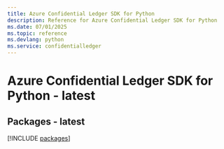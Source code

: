 ```yaml
---
title: Azure Confidential Ledger SDK for Python
description: Reference for Azure Confidential Ledger SDK for Python
ms.date: 07/01/2025
ms.topic: reference
ms.devlang: python
ms.service: confidentialledger
---
```

# Azure Confidential Ledger SDK for Python - latest
## Packages - latest
[!INCLUDE [packages](confidential-ledger-index.md)]